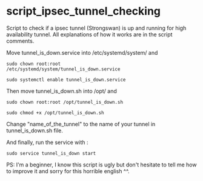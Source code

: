 # script_ipsec_tunnel_checking
Script to check if a ipsec tunnel (Strongswan) is up and running for high availability tunnel. All explanations of how it works are in the script comments.

Move tunnel_is_down.service into /etc/systemd/system/ and

<code>sudo chown root:root /etc/systemd/system/tunnel_is_down.service</code>

<code>sudo systemctl enable tunnel_is_down.service</code>

Then move tunnel_is_down.sh into /opt/ and

<code>sudo chown root:root /opt/tunnel_is_down.sh</code>

<code>sudo chmod +x /opt/tunnel_is_down.sh</code>

Change "name_of_the_tunnel" to the name of your tunnel in tunnel_is_down.sh file.

And finally, run the service with :

<code>sudo service tunnel_is_down start</code>

PS: I'm a beginner, I know this script is ugly but don't hesitate to tell me how to improve it and sorry for this horrible english ^^.
